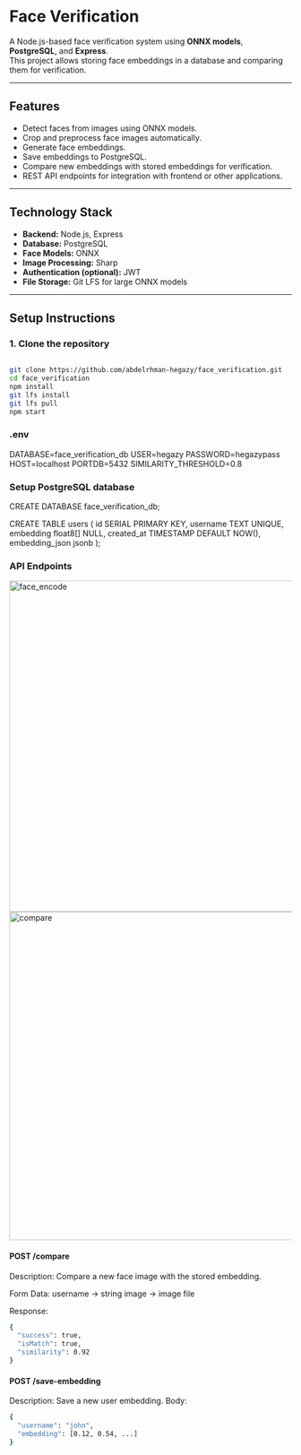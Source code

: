 # Face Verification

A Node.js-based face verification system using **ONNX models**, **PostgreSQL**, and **Express**.  
This project allows storing face embeddings in a database and comparing them for verification.

---

## Features

- Detect faces from images using ONNX models.
- Crop and preprocess face images automatically.
- Generate face embeddings.
- Save embeddings to PostgreSQL.
- Compare new embeddings with stored embeddings for verification.
- REST API endpoints for integration with frontend or other applications.

---

## Technology Stack

- **Backend:** Node.js, Express
- **Database:** PostgreSQL
- **Face Models:** ONNX
- **Image Processing:** Sharp
- **Authentication (optional):** JWT
- **File Storage:** Git LFS for large ONNX models

---

## Setup Instructions

### 1. Clone the repository
```bash

git clone https://github.com/abdelrhman-hegazy/face_verification.git
cd face_verification
npm install
git lfs install
git lfs pull
npm start

```
### .env
DATABASE=face_verification_db
USER=hegazy
PASSWORD=hegazypass
HOST=localhost
PORTDB=5432
SIMILARITY_THRESHOLD=0.8

### Setup PostgreSQL database

CREATE DATABASE face_verification_db;

CREATE TABLE users (
  id SERIAL PRIMARY KEY,
  username TEXT UNIQUE,
  embedding float8[] NULL,
  created_at TIMESTAMP DEFAULT NOW(),
  embedding_json jsonb
);

### API Endpoints
<img width="1024" height="591" alt="face_encode" src="https://github.com/user-attachments/assets/0d2f85bb-0f0a-46a1-877c-e94ac5b7df33" />
<img width="1033" height="586" alt="compare" src="https://github.com/user-attachments/assets/0f1d6fc8-189c-4355-8c97-e932249948d8" />

#### POST /compare
Description: Compare a new face image with the stored embedding.

Form Data:
username → string
image → image file

Response:
```bash
{
  "success": true,
  "isMatch": true,
  "similarity": 0.92
}

```
#### POST /save-embedding

Description: Save a new user embedding.
Body:
```bash
{
  "username": "john",
  "embedding": [0.12, 0.54, ...]
}
```



